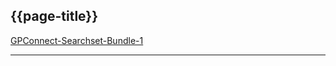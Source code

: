 ## {{page-title}}

<i class="fa fa-link"></i> [GPConnect-Searchset-Bundle-1](https://fhir.nhs.uk/STU3/StructureDefinition/GPConnect-Searchset-Bundle-1)

---